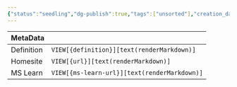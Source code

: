 ```yaml
---
{"status":"seedling","dg-publish":true,"tags":["unsorted"],"creation_date":"2024-05-10 20:27","definition":"undefined","ms-learn-url":"undefined","url":"undefined","aliases":null,"permalink":"/unsorted/azure-cosmos-db/","dgPassFrontmatter":true}
---
```



| MetaData   |                                              |
| ---------- | -------------------------------------------- |
| Definition | `VIEW[{definition}][text(renderMarkdown)]`   |
| Homesite   | `VIEW[{url}][text(renderMarkdown)]`          |
| MS Learn   | `VIEW[{ms-learn-url}][text(renderMarkdown)]` |

